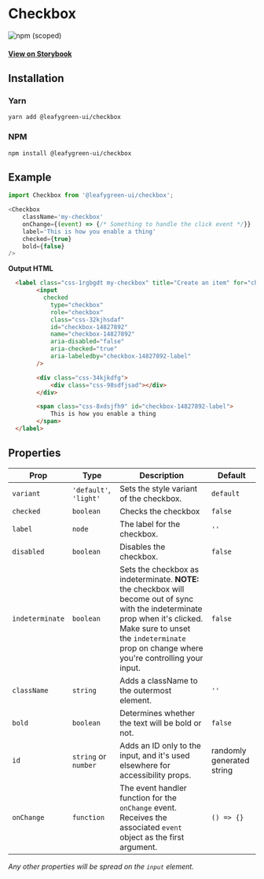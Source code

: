 # Checkbox

![npm (scoped)](https://img.shields.io/npm/v/@leafygreen-ui/checkbox.svg)

#### [View on Storybook](https://mongodb.github.io/leafygreen-ui/?path=/story/checkbox--default)

## Installation

### Yarn

```shell
yarn add @leafygreen-ui/checkbox
```

### NPM

```shell
npm install @leafygreen-ui/checkbox
```

## Example

```Javascript
import Checkbox from '@leafygreen-ui/checkbox';

<Checkbox
	className='my-checkbox'
	onChange={(event) => {/* Something to handle the click event */}}
	label='This is how you enable a thing'
	checked={true}
	bold={false}
/>
```

**Output HTML**

```HTML
  <label class="css-1rgbgdt my-checkbox" title="Create an item" for="checkbox-14827892">
		<input
		  checked
			type="checkbox"
			role="checkbox"
			class="css-32kjhsdaf"
			id="checkbox-14827892"
			name="checkbox-14827892"
			aria-disabled="false"
			aria-checked="true"
			aria-labeledby="checkbox-14827892-label"
		/>

		<div class="css-34kjkdfg">
			<div class="css-98sdfjsad"></div>
		</div>

		<span class="css-8xdsjfh9" id="checkbox-14827892-label">
			This is how you enable a thing
		</span>
  </label>
```

## Properties

| Prop            | Type                   | Description                                                                                                                                                                                                                  | Default                   |
| --------------- | ---------------------- | ---------------------------------------------------------------------------------------------------------------------------------------------------------------------------------------------------------------------------- | ------------------------- |
| `variant`       | `'default'`, `'light'` | Sets the style variant of the checkbox.                                                                                                                                                                                      | `default`                 |
| `checked`       | `boolean`              | Checks the checkbox                                                                                                                                                                                                          | `false`                   |
| `label`         | `node`                 | The label for the checkbox.                                                                                                                                                                                                  | `''`                      |
| `disabled`      | `boolean`              | Disables the checkbox.                                                                                                                                                                                                       | `false`                   |
| `indeterminate` | `boolean`              | Sets the checkbox as indeterminate. **NOTE:** the checkbox will become out of sync with the indeterminate prop when it's clicked. Make sure to unset the `indeterminate` prop on change where you're controlling your input. | `false`                   |
| `className`     | `string`               | Adds a className to the outermost element.                                                                                                                                                                                   | `''`                      |
| `bold`          | `boolean`              | Determines whether the text will be bold or not.                                                                                                                                                                             | `false`                   |
| `id`            | `string` or `number`   | Adds an ID only to the input, and it's used elsewhere for accessibility props.                                                                                                                                               | randomly generated string |
| `onChange`      | `function`             | The event handler function for the `onChange` event. Receives the associated `event` object as the first argument.                                                                                                           | `() => {}`                |

_Any other properties will be spread on the `input` element._
